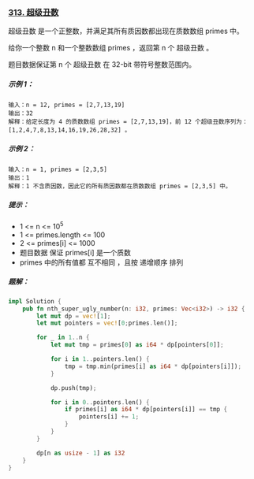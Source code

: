### [313. 超级丑数](https://leetcode.cn/problems/super-ugly-number/)
超级丑数 是一个正整数，并满足其所有质因数都出现在质数数组 primes 中。

给你一个整数 n 和一个整数数组 primes ，返回第 n 个 超级丑数 。

题目数据保证第 n 个 超级丑数 在 32-bit 带符号整数范围内。



##### 示例 1：
```
输入：n = 12, primes = [2,7,13,19]
输出：32
解释：给定长度为 4 的质数数组 primes = [2,7,13,19]，前 12 个超级丑数序列为：[1,2,4,7,8,13,14,16,19,26,28,32] 。
```

##### 示例 2：
```
输入：n = 1, primes = [2,3,5]
输出：1
解释：1 不含质因数，因此它的所有质因数都在质数数组 primes = [2,3,5] 中。
```

##### 提示：
- 1 <= n <= 10<sup>5</sup>
- 1 <= primes.length <= 100
- 2 <= primes[i] <= 1000
- 题目数据 保证 primes[i] 是一个质数
- primes 中的所有值都 互不相同 ，且按 递增顺序 排列

##### 题解：
```rust
impl Solution {
    pub fn nth_super_ugly_number(n: i32, primes: Vec<i32>) -> i32 {
        let mut dp = vec![1];
        let mut pointers = vec![0;primes.len()];

        for _ in 1..n {
            let mut tmp = primes[0] as i64 * dp[pointers[0]];

            for i in 1..pointers.len() {
                tmp = tmp.min(primes[i] as i64 * dp[pointers[i]]);
            }

            dp.push(tmp);

            for i in 0..pointers.len() {
                if primes[i] as i64 * dp[pointers[i]] == tmp {
                    pointers[i] += 1;
                }
            }
        }

        dp[n as usize - 1] as i32
    }
}
```
